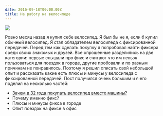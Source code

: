 ```yaml
---
date: 2016-09-18T00:00:00Z
title: На работу на велосипеде
---
```


<img src="/images/fixed-gear-1.jpg" align="center">

Ровно месяц назад я купил себе велосипед. Я был бы не я, если б купил обычный
велосипед. Я стал обладателем велосипеда с фиксированной передачей. Перед тем
как сделать покупку я попробовал найти фиксера среди своих знакомых и друзей.
Все опрошенные разделились на две категории: первые слышали про фикс и считают
что им нельзя пользоваться для поездок в городе, другие пробовали и по разным
причинам не понравилось. Поэтому я решил описать свой небольшой опыт и
рассказать какие есть плюсы и минусы у велосипеда с фиксированной передачей.
Пост получился очень большим и я его поделил на несколько частей:

- [Зачем в 32 года покупать велосипед вместо машины?](/2016/09/18/fixed-gear-2/)
- Почему именно фикс?
- Плюсы и минусы фикса в городе
- Опыт поездок на фиксе в офис
